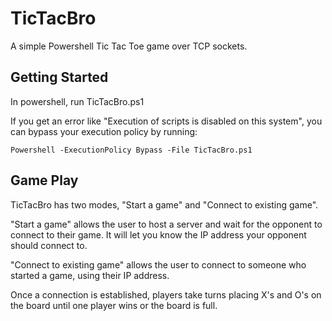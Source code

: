 # TicTacBro
A simple Powershell Tic Tac Toe game over TCP sockets.

## Getting Started
In powershell, run TicTacBro.ps1

If you get an error like "Execution of scripts is disabled on this system", you can bypass your execution policy by running:

`Powershell -ExecutionPolicy Bypass -File TicTacBro.ps1`

## Game Play
TicTacBro has two modes, "Start a game" and "Connect to existing game".

"Start a game" allows the user to host a server and wait for the opponent to connect to their game. It will let you know the IP address your opponent should connect to.

"Connect to existing game" allows the user to connect to someone who started a game, using their IP address.

Once a connection is established, players take turns placing X's and O's on the board until one player wins or the board is full.